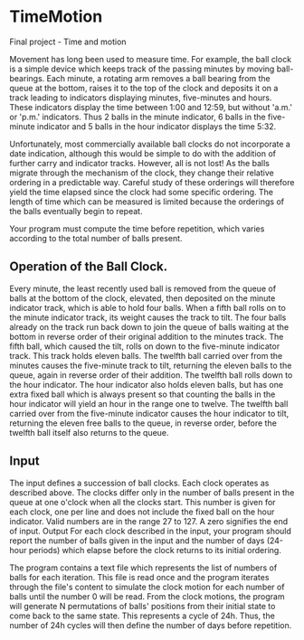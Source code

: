 # TimeMotion
Final project - Time and motion

Movement has long been used to measure time. For example, the ball clock is a simple device which keeps track of the passing minutes 
by moving ball-bearings. Each minute, a rotating arm removes a ball bearing from the queue at the bottom, raises it to the top of 
the clock and deposits it on a track leading to indicators displaying minutes, five-minutes and hours. These indicators display 
the time between 1:00 and 12:59, but without 'a.m.' or 'p.m.' indicators. Thus 2 balls in the minute indicator, 6 balls in the five-minute 
indicator and 5 balls in the hour indicator displays the time 5:32.

Unfortunately, most commercially available ball clocks do not incorporate a date indication, although this would be simple to do with 
the addition of further carry and indicator tracks. However, all is not lost! As the balls migrate through the mechanism of the clock, 
they change their relative ordering in a predictable way. Careful study of these orderings will therefore yield the time elapsed 
since the clock had some specific ordering. The length of time which can be measured is limited because the orderings of the balls 
eventually begin to repeat. 

Your program must compute the time before repetition, which varies according to the total number of balls present. 

## Operation of the Ball Clock. 

Every minute, the least recently used ball is removed from the queue of balls at the bottom of the clock, elevated, then deposited 
on the minute indicator track, which is able to hold four balls. When a fifth ball rolls on to the minute indicator track, 
its weight causes the track to tilt. The four balls already on the track run back down to join the queue of balls waiting at 
the bottom in reverse order of their original addition to the minutes track. The fifth ball, which caused the tilt, rolls on down 
to the five-minute indicator track. This track holds eleven balls. The twelfth ball carried over from the minutes causes 
the five-minute track to tilt, returning the eleven balls to the queue, again in reverse order of their addition. 
The twelfth ball rolls down to the hour indicator. The hour indicator also holds eleven balls, but has one extra fixed ball which 
is always present so that counting the balls in the hour indicator will yield an hour in the range one to twelve. The twelfth 
ball carried over from the five-minute indicator causes the hour indicator to tilt, returning the eleven free balls to the queue, 
in reverse order, before the twelfth ball itself also returns to the queue.

## Input

The input defines a succession of ball clocks. Each clock operates as described above. The clocks differ only in the number of balls 
present in the queue at one o'clock when all the clocks start. This number is given for each clock, one per line and does not include 
the fixed ball on the hour indicator. Valid numbers are in the range 27 to 127. A zero signifies the end of input. Output For each 
clock described in the input, your program should report the number of balls given in the input and the number of days (24-hour periods) 
which elapse before the clock returns to its initial ordering.

The program contains a text file which represents the list of numbers of balls for each iteration. This file is read once and 
the program iterates through the file's content to simulate the clock motion for each number of balls until the number 0 will be read.
From the clock motions, the program will generate N permutations of balls' positions from their initial state to come back to 
the same state. This represents a cycle of 24h. Thus, the number of 24h cycles will then define the number of days before repetition.

